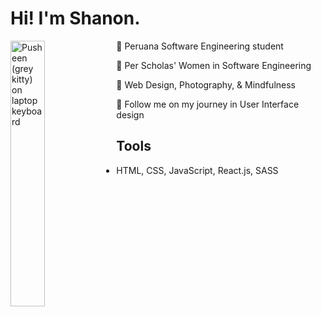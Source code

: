 # Hi! I'm Shanon.
<img align="left"
    src="https://media1.giphy.com/media/9oa3sE4IdWbqO61WGT/giphy.gif?cid=ecf05e47irkx0225h3e8wdyv6wbkvj691crbwj4eo2h4eeeq&ep=v1_stickers_search&rid=giphy.gif&ct=s"
    alt="Pusheen (grey kitty) on laptop keyboard"
    width="33%">
:stars: Peruana Software Engineering student

:pencil: Per Scholas' Women in Software Engineering

:sparkling_heart: Web Design, Photography, & Mindfulness

:love_letter: Follow me on my journey in User Interface design

## Tools
- HTML, CSS, JavaScript, React.js, SASS
